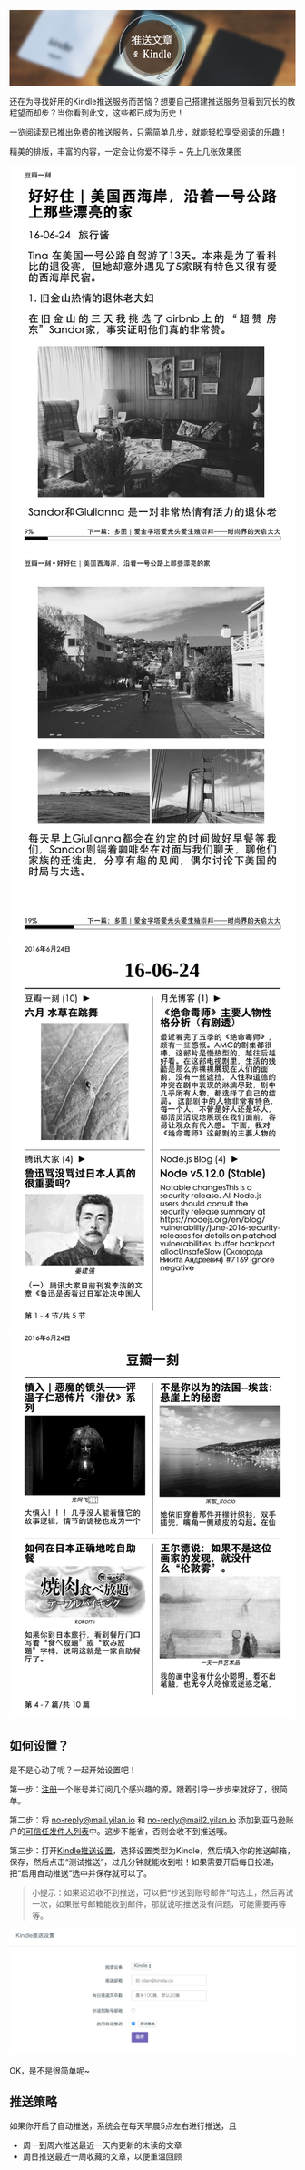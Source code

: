 ![Banner](/img/8/8-Banner.png)

还在为寻找好用的Kindle推送服务而苦恼？想要自己搭建推送服务但看到冗长的教程望而却步？当你看到此文，这些都已成为历史！

[一览阅读](www.yilan.io)现已推出免费的推送服务，只需简单几步，就能轻松享受阅读的乐趣！

精美的排版，丰富的内容，一定会让你爱不释手 ~ 先上几张效果图

![](/img/kindle/1.png)
![](/img/kindle/2.png)
![](/img/kindle/3.png)
![](/img/kindle/4.png)

## 如何设置？

是不是心动了呢？一起开始设置吧！

第一步：[注册](https://www.yilan.io/)一个账号并订阅几个感兴趣的源。跟着引导一步步来就好了，很简单。

第二步：将 no-reply@mail.yilan.io 和 no-reply@mail2.yilan.io 添加到亚马逊账户的[可信任发件人列表](https://www.amazon.cn/mn/dcw/myx.html#/home/settings/payment)中。这步不能省，否则会收不到推送哦。

第三步：打开[Kindle推送设置](http://www.yilan.io/setting/kindle/)，选择设置类型为Kindle，然后填入你的推送邮箱，保存，然后点击“测试推送”，过几分钟就能收到啦！如果需要开启每日投递，把“启用自动推送”选中并保存就可以了。

> 小提示：如果迟迟收不到推送，可以把“抄送到账号邮件”勾选上，然后再试一次，如果账号邮箱能收到邮件，那就说明推送没有问题，可能需要再等等。

![](/img/kindle/setting.png)

OK，是不是很简单呢~

## 推送策略

如果你开启了自动推送，系统会在每天早晨5点左右进行推送，且

* 周一到周六推送最近一天内更新的未读的文章
* 周日推送最近一周收藏的文章，以便重温回顾

